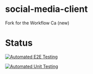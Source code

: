 # social-media-client

Fork for the Workflow Ca (new)

# Status

[![Automated E2E Testing](https://github.com/AdrianFred/social-media-client/actions/workflows/e2e-testing.yml/badge.svg)](https://github.com/AdrianFred/social-media-client/actions/workflows/e2e-testing.yml)

[![Automated Unit Testing](https://github.com/AdrianFred/social-media-client/actions/workflows/unit-test.yml/badge.svg)](https://github.com/AdrianFred/social-media-client/actions/workflows/unit-test.yml)
